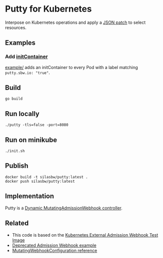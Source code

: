 # Putty for Kubernetes

Interpose on Kubernetes operations and apply a [JSON patch](http://jsonpatch.com/) to select resources.

## Examples

### Add [initContainer](https://kubernetes.io/docs/concepts/workloads/pods/init-containers/)

[example/](example/) adds an initContainer to every Pod with a label matching `putty.sbw.io: "true"`.

## Build

```
go build
```

## Run locally

```
./putty -tls=false -port=8080
```

## Run on minikube

```
./init.sh
```

## Publish

```
docker build -t silasbw/putty:latest .
docker push silasbw/putty:latest
```

## Implementation

Putty is a [Dynamic MutatingAdmissionWebhook controller](https://kubernetes.io/docs/reference/access-authn-authz/extensible-admission-controllers/).

## Related

* This code is based on the [Kubernetes External Admission Webhook Test Image](https://github.com/kubernetes/kubernetes/blob/v1.13.0/test/images/webhook)
* [Deprecated Admission Webhook example](https://github.com/caesarxuchao/example-webhook-admission-controller)
* [MutatingWebhookConfiguration reference](https://kubernetes.io/docs/reference/generated/kubernetes-api/v1.15/#mutatingwebhookconfiguration-v1beta1-admissionregistration-k8s-io)
